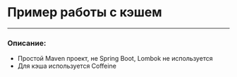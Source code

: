 # Пример работы с кэшем

------------
### Описание:
- Простой Maven проект, не Spring Boot, Lombok не используется <br />
- Для кэша используется Coffeine